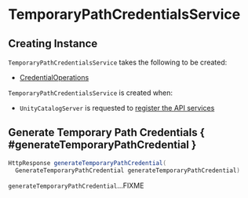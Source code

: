 # TemporaryPathCredentialsService

## Creating Instance

`TemporaryPathCredentialsService` takes the following to be created:

* <span id="credentialOps"> [CredentialOperations](../credential-vending/CredentialOperations.md)

`TemporaryPathCredentialsService` is created when:

* `UnityCatalogServer` is requested to [register the API services](UnityCatalogServer.md#addServices)

## Generate Temporary Path Credentials { #generateTemporaryPathCredential }

``` java
HttpResponse generateTemporaryPathCredential(
  GenerateTemporaryPathCredential generateTemporaryPathCredential)
```

`generateTemporaryPathCredential`...FIXME
